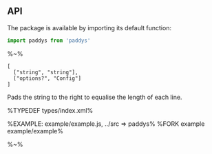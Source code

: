 ## API

The package is available by importing its default function:

```js
import paddys from 'paddys'
```

%~%

```## paddys
[
  ["string", "string"],
  ["options?", "Config"]
]
```

Pads the string to the right to equalise the length of each line.

%TYPEDEF types/index.xml%

%EXAMPLE: example/example.js, ../src => paddys%
%FORK example example/example%

%~%